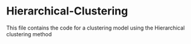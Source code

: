 # Hierarchical-Clustering
This file contains the code for a clustering model using the Hierarchical clustering method
